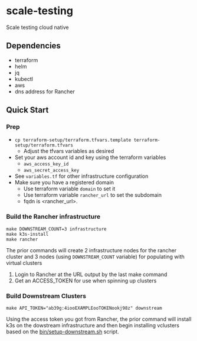 # scale-testing
Scale testing cloud native

## Dependencies

* terraform
* helm
* jq
* kubectl
* aws
* dns address for Rancher

## Quick Start
### Prep
* `cp terraform-setup/terraform.tfvars.template terraform-setup/terraform.tfvars`
    * Adjust the tfvars variables as desired
* Set your aws account id and key using the terraform variables
    * `aws_access_key_id`
    * `aws_secret_access_key`
* See `variables.tf` for other infrastructure configuration 
* Make sure you have a registered domain
    * Use terraform variable `domain` to set it
    * Use terraform variable `rancher_url` to set the subdomain
    * fqdn is <rancher_url>.<domain>

### Build the Rancher infrastructure
```
make DOWNSTREAM_COUNT=3 infrastructure
make k3s-install
make rancher
```
The prior commands will create 2 infrastructure nodes for the rancher cluster and 3 nodes (using `DOWNSTREAM_COUNT` variable) for populating with virtual clusters

1. Login to Rancher at the URL output by the last make command
1. Get an ACCESS_TOKEN for use when spinning up clusters

### Build Downstream Clusters 
`make API_TOKEN="ab39g:4iooEXAMPLEooTOKENookj98z" downstream`

Using the access token you got from Rancher, the prior command will install k3s on the dowstream infrastructure and then begin installing vclusters based on the [bin/setup-downstream.sh](bin/setup-downstream.sh) script.

